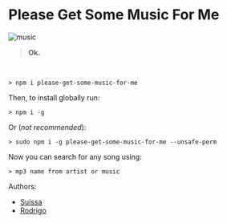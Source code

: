 # Please Get Some Music For Me

![music](https://i.imgur.com/GmeR3ET.jpg)

> **Ok.**

<br>

```
> npm i please-get-some-music-for-me
```

Then, to install globally run:

```
> npm i -g
```

Or (*not recommended*):

```
> sudo npm i -g please-get-some-music-for-me --unsafe-perm
```

Now you can search for any song using:

```
> mp3 name from artist or music
```

Authors:

- [Suissa](https://github.com/suissa)
- [Rodrigo](https://github.com/diguinhorocks)

